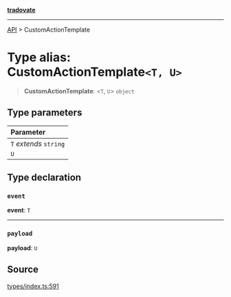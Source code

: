 [**tradovate**](../README.md)

***

[API](../API.md) > CustomActionTemplate

# Type alias: CustomActionTemplate`<T, U>`

> **CustomActionTemplate**: <`T`, `U`> `object`

## Type parameters

| Parameter |
| :------ |
| `T` *extends* `string` |
| `U` |

## Type declaration

### `event`

**event**: `T`

***

### `payload`

**payload**: `U`

## Source

[types/index.ts:591](https://github.com/cgilly2fast/tradovate-typescript/blob/b1caea5/src/types/index.ts#L591)
